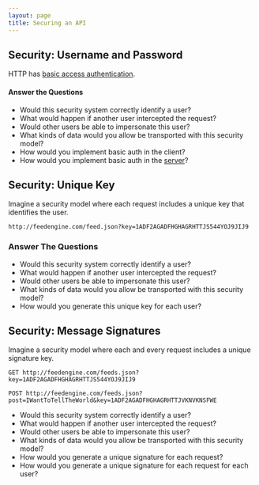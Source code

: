 ```yaml
---
layout: page
title: Securing an API
---
```


## Security: Username and Password

HTTP has [basic access authentication](http://en.wikipedia.org/wiki/Basic_access_authentication).

#### Answer the Questions

* Would this security system correctly identify a user?
* What would happen if another user intercepted the request?
* Would other users be able to impersonate this user?
* What kinds of data would you allow be transported with this security model?
* How would you implement basic auth in the client?
* How would you implement basic auth in the [server](http://railscasts.com/episodes/82-http-basic-authentication)?

## Security: Unique Key

Imagine a security model where each request includes a unique key that identifies the user.

```
http://feedengine.com/feed.json?key=1ADF2AGADFHGHAGRHTTJS544YOJ9JIJ9
```

### Answer The Questions

* Would this security system correctly identify a user?
* What would happen if another user intercepted the request?
* Would other users be able to impersonate this user?
* What kinds of data would you allow be transported with this security model?
* How would you generate this unique key for each user?

## Security: Message Signatures

Imagine a security model where each and every request includes a unique signature key.

```
GET http://feedengine.com/feeds.json?key=1ADF2AGADFHGHAGRHTTJS544YOJ9JIJ9

POST http://feedengine.com/feeds.json?post=IWantToTellTheWorld&key=1ADF2AGADFHGHAGRHTTJVKNVKNSFWE
```

* Would this security system correctly identify a user?
* What would happen if another user intercepted the request?
* Would other users be able to impersonate this user?
* What kinds of data would you allow be transported with this security model?
* How would you generate a unique signature for each request?
* How would you generate a unique signature for each request for each user?
